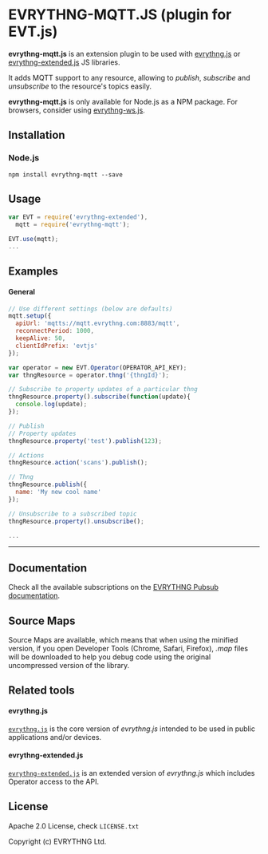 # EVRYTHNG-MQTT.JS (plugin for EVT.js)

**evrythng-mqtt.js** is an extension plugin to be used with [evrythng.js](https://github.com/evrythng/evrythng.js) or 
[evrythng-extended.js](https://github.com/evrythng/evrythng-extended.js) JS libraries.

It adds MQTT support to any resource, allowing to *publish*, *subscribe* and *unsubscribe* to the resource's topics easily.

**evrythng-mqtt.js** is only available for Node.js as a NPM package. For browsers, consider using [evrythng-ws.js](https://github.com/evrythng/evrythng-ws.js).

## Installation

### Node.js

    npm install evrythng-mqtt --save

## Usage

```javascript
var EVT = require('evrythng-extended'),
  mqtt = require('evrythng-mqtt');

EVT.use(mqtt);
...
```

## Examples

#### General

```javascript
// Use different settings (below are defaults)
mqtt.setup({
  apiUrl: 'mqtts://mqtt.evrythng.com:8883/mqtt',
  reconnectPeriod: 1000,
  keepAlive: 50,
  clientIdPrefix: 'evtjs'
});

var operator = new EVT.Operator(OPERATOR_API_KEY);
var thngResource = operator.thng('{thngId}');

// Subscribe to property updates of a particular thng
thngResource.property().subscribe(function(update){
  console.log(update);
});

// Publish
// Property updates
thngResource.property('test').publish(123);

// Actions
thngResource.action('scans').publish();

// Thng
thngResource.publish({
  name: 'My new cool name'
});

// Unsubscribe to a subscribed topic
thngResource.property().unsubscribe();

...
```

---

## Documentation

Check all the available subscriptions on the [EVRYTHNG Pubsub documentation](https://developers.evrythng.com/docs/pubsub).

## Source Maps

Source Maps are available, which means that when using the minified version, if you open 
Developer Tools (Chrome, Safari, Firefox), *.map* files will be downloaded to help you debug code using the 
original uncompressed version of the library.

## Related tools

#### evrythng.js

[`evrythng.js`](https://github.com/evrythng/evrythng.js) is the core version of *evrythng.js* intended to be used in 
public applications and/or devices.

#### evrythng-extended.js

[`evrythng-extended.js`](https://github.com/evrythng/evrythng-extended.js) is an extended version of *evrythng.js* which 
includes Operator access to the API.

## License

Apache 2.0 License, check `LICENSE.txt`

Copyright (c) EVRYTHNG Ltd.
